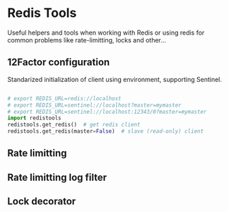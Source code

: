 # Redis Tools

Useful helpers and tools when working with Redis or using redis for common problems like rate-limitting, locks and other...


## 12Factor configuration

Standarized initialization of client using environment, supporting Sentinel. 

```python

# export REDIS_URL=redis://localhost
# export REDIS_URL=sentinel://localhost?master=mymaster
# export REDIS_URL=sentinel://localhost:12343/0?master=mymaster
import redistools
redistools.get_redis()  # get redis client
redistools.get_redis(master=False)  # slave (read-only) client
```

## Rate limitting


## Rate limitting log filter


## Lock decorator

